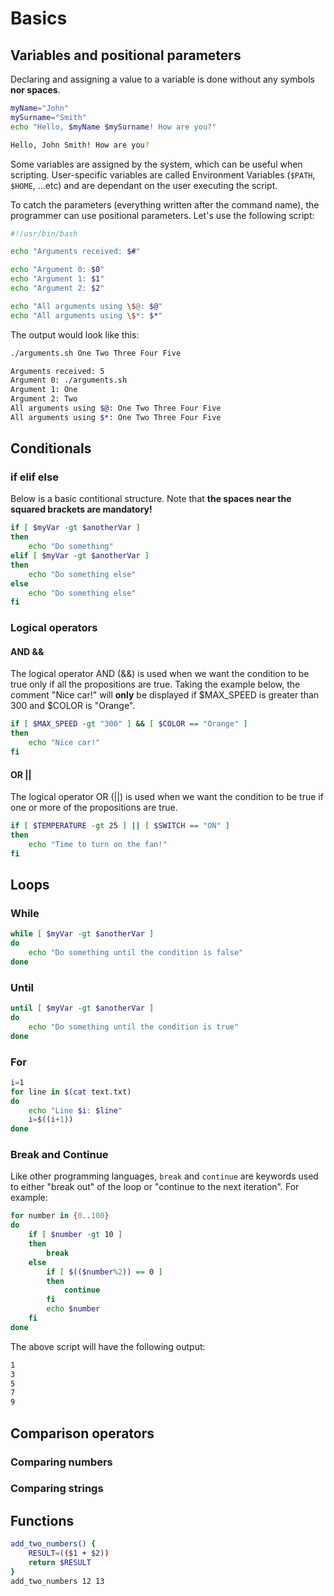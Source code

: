 # Basics

## Variables and positional parameters
Declaring and assigning a value to a variable is done without any symbols **nor spaces**.
```sh
myName="John"
mySurname="Smith"
echo "Hello, $myName $mySurname! How are you?"

Hello, John Smith! How are you?
```

Some variables are assigned by the system, which can be useful when scripting. User-specific variables are called Environment Variables (`$PATH`, `$HOME`, ...etc) and are dependant on the user executing the script.

To catch the parameters (everything written after the command name), the programmer can use positional parameters. Let's use the following script:
```sh
#!/usr/bin/bash

echo "Arguments received: $#"

echo "Argument 0: $0"
echo "Argument 1: $1"
echo "Argument 2: $2"

echo "All arguments using \$@: $@"
echo "All arguments using \$*: $*"
```

The output would look like this:
```sh
./arguments.sh One Two Three Four Five

Arguments received: 5
Argument 0: ./arguments.sh
Argument 1: One
Argument 2: Two
All arguments using $@: One Two Three Four Five
All arguments using $*: One Two Three Four Five
```

## Conditionals
### if elif else
Below is a basic contitional structure. Note that **the spaces near the squared brackets are mandatory!**
```sh
if [ $myVar -gt $anotherVar ]
then
    echo "Do something"
elif [ $myVar -gt $anotherVar ]
then
    echo "Do something else"
else
    echo "Do something else"
fi
```
### Logical operators
#### AND &&
The logical operator AND (&&) is used when we want the condition to be true only if all the propositions are true. Taking the example below, the comment "Nice car!" will **only** be displayed if $MAX_SPEED is greater than 300 and $COLOR is "Orange".
```sh
if [ $MAX_SPEED -gt "300" ] && [ $COLOR == "Orange" ]
then
	echo "Nice car!"
fi
```

#### OR ||
The logical operator OR (||) is used when we want the condition to be true if one or more of the propositions are true.
```sh
if [ $TEMPERATURE -gt 25 ] || [ $SWITCH == "ON" ]
then
	echo "Time to turn on the fan!"
fi
```

## Loops
### While
```sh
while [ $myVar -gt $anotherVar ]
do
    echo "Do something until the condition is false"
done
```

### Until
```sh
until [ $myVar -gt $anotherVar ]
do
    echo "Do something until the condition is true"
done
```

### For
```sh
i=1
for line in $(cat text.txt)
do
    echo "Line $i: $line"
    i=$((i+1))
done
```

### Break and Continue
Like other programming languages, `break` and `continue` are keywords used to either "break out" of the loop or "continue to the next iteration". For example:
```sh
for number in {0..100}
do
	if [ $number -gt 10 ]
	then
		break
	else
		if [ $(($number%2)) == 0 ]
		then
			continue
		fi
		echo $number
	fi
done

```
The above script will have the following output:
```sh
1
3
5
7
9
```

## Comparison operators
### Comparing numbers

### Comparing strings


## Functions

```sh
add_two_numbers() {
	RESULT=(($1 + $2))
	return $RESULT
}
add_two_numbers 12 13
```
